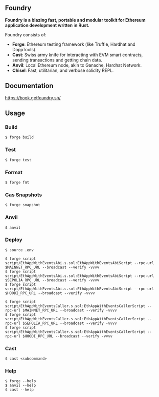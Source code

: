## Foundry

**Foundry is a blazing fast, portable and modular toolkit for Ethereum application development written in Rust.**

Foundry consists of:

- **Forge**: Ethereum testing framework (like Truffle, Hardhat and DappTools).
- **Cast**: Swiss army knife for interacting with EVM smart contracts, sending transactions and getting chain data.
- **Anvil**: Local Ethereum node, akin to Ganache, Hardhat Network.
- **Chisel**: Fast, utilitarian, and verbose solidity REPL.

## Documentation

https://book.getfoundry.sh/

## Usage

### Build

```shell
$ forge build
```

### Test

```shell
$ forge test
```

### Format

```shell
$ forge fmt
```

### Gas Snapshots

```shell
$ forge snapshot
```

### Anvil

```shell
$ anvil
```

### Deploy

```shell
$ source .env

$ forge script script/EthAppWithEventsAbi.s.sol:EthAppWithEventsAbiScript --rpc-url $MAINNET_RPC_URL --broadcast --verify -vvvv
$ forge script script/EthAppWithEventsAbi.s.sol:EthAppWithEventsAbiScript --rpc-url $SEPOLIA_RPC_URL --broadcast --verify -vvvv
$ forge script script/EthAppWithEventsAbi.s.sol:EthAppWithEventsAbiScript --rpc-url $HOODI_RPC_URL --broadcast --verify -vvvv

$ forge script script/EthAppWithEventsCaller.s.sol:EthAppWithEventsCallerScript --rpc-url $MAINNET_RPC_URL --broadcast --verify -vvvv
$ forge script script/EthAppWithEventsCaller.s.sol:EthAppWithEventsCallerScript --rpc-url $SEPOLIA_RPC_URL --broadcast --verify -vvvv
$ forge script script/EthAppWithEventsCaller.s.sol:EthAppWithEventsCallerScript --rpc-url $HOODI_RPC_URL --broadcast --verify -vvvv
```

### Cast

```shell
$ cast <subcommand>
```

### Help

```shell
$ forge --help
$ anvil --help
$ cast --help
```
